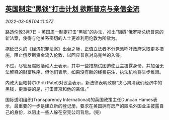 <!--1646713862000-->
[英国制定“黑钱”打击计划 欲断普京与亲信金流](https://cn.reuters.com/article/britishdirty-money-crackdown-0307-mon-idCNKBS2L50AU)
------

<div><i>2022-03-08T04:11:07Z</i></div><p>路透伦敦3月7日 - 英国周一制定打击“黑钱”的办法，推出“阻碍”俄罗斯总统普京的新法案，使得与他关系密切的人士更难利用伦敦为所欲为。</p><p>拖延已久的《经济犯罪法案》出台之际，正值立法者不分党派呼吁政府采取更多措施，阻止俄罗斯资金流入伦敦，以回应普京对乌克兰的入侵。</p><p>不过，尽管反腐败活动人士表示，其中一些措施试图迫使业主披露身份，并加强无法解释的财富秩序，但他们表示，如果没有新的经费挹注，执法机构将举步维艰。</p><p>内政大臣帕特尔(Priti Patel)对议会表示，新法律表明政府“决心肃清我们经济中的黑钱，更重要的是，打击普京和他的亲信。”</p><p>国际透明组织(Transparency International)的英国政策主任Duncan Hames表示，最重要的一步是建立新的登记册，要求在英国拥有房产的匿名外国业主披露自己的身份，以阻止一些人躲在空壳公司背后。(完)</p>
